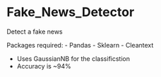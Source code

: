 # Fake_News_Detector
 Detect a fake news

Packages required:
    - Pandas
    - Sklearn
    - Cleantext

- Uses GaussianNB for the classificstion
- Accuracy is ~94%

